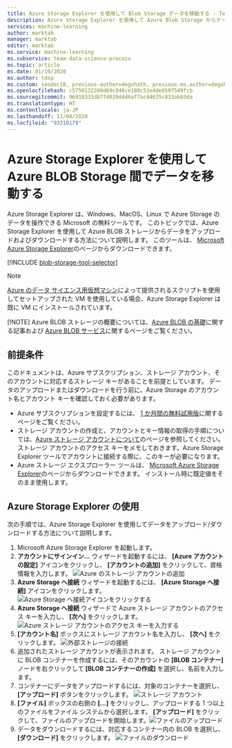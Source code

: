 ```yaml
---
title: Azure Storage Explorer を使用して Blob Storage データを移動する - Team Data Science Process
description: Azure Storage Explorer を使用して Azure Blob Storage からデータをアップロードおよびダウンロードする方法について説明します。
services: machine-learning
author: marktab
manager: marktab
editor: marktab
ms.service: machine-learning
ms.subservice: team-data-science-process
ms.topic: article
ms.date: 01/10/2020
ms.author: tdsp
ms.custom: seodec18, previous-author=deguhath, previous-ms.author=deguhath
ms.openlocfilehash: c5750132280d69c946ce180c51e4de6507549fcb
ms.sourcegitcommit: 96918333d87f4029d4d6af7ac44635c833abb3da
ms.translationtype: HT
ms.contentlocale: ja-JP
ms.lasthandoff: 11/04/2020
ms.locfileid: "93318179"
---
```

# <a name="move-data-to-and-from-azure-blob-storage-using-azure-storage-explorer"></a>Azure Storage Explorer を使用して Azure BLOB Storage 間でデータを移動する
Azure Storage Explorer は、Windows、MacOS、Linux で Azure Storage のデータを操作できる Microsoft の無料ツールです。 このトピックでは、Azure Storage Explorer を使用して Azure BLOB ストレージからデータをアップロードおよびダウンロードする方法について説明します。 このツールは、 [Microsoft Azure Storage Explorer](https://storageexplorer.com/)のページからダウンロードできます。

[!INCLUDE [blob-storage-tool-selector](../../../includes/machine-learning-blob-storage-tool-selector.md)]

> [!NOTE]
> [Azure のデータ サイエンス用仮想マシン](../data-science-virtual-machine/overview.md)によって提供されるスクリプトを使用してセットアップされた VM を使用している場合、Azure Storage Explorer は既に VM にインストールされています。
> 
> [!NOTE]
> Azure BLOB ストレージの概要については、[Azure BLOB の基礎](../../storage/blobs/storage-quickstart-blobs-dotnet.md)に関する記事および [Azure BLOB サービス](/rest/api/storageservices/Blob-Service-Concepts)に関するページをご覧ください。   
> 
> 

## <a name="prerequisites"></a>前提条件
このドキュメントは、Azure サブスクリプション、ストレージ アカウント、そのアカウントに対応するストレージ キーがあることを前提としています。 データのアップロードまたはダウンロードを行う前に、Azure Storage のアカウント名とアカウント キーを確認しておく必要があります。 

* Azure サブスクリプションを設定するには、 [1 か月間の無料試用版](https://azure.microsoft.com/pricing/free-trial/)に関するページをご覧ください。
* ストレージ アカウントの作成と、アカウントとキー情報の取得の手順については、[Azure ストレージ アカウントについて](../../storage/common/storage-account-create.md)のページを参照してください。 ストレージ アカウントのアクセス キーをメモしておきます。Azure Storage Explorer ツールでアカウントに接続する際に、このキーが必要になります。
* Azure ストレージ エクスプローラー ツールは、 [Microsoft Azure Storage Explorer](https://storageexplorer.com/)のページからダウンロードできます。 インストール時に既定値をそのまま使用します。

<a id="explorer"></a>

## <a name="use-azure-storage-explorer"></a>Azure Storage Explorer の使用
次の手順では、Azure Storage Explorer を使用してデータをアップロード/ダウンロードする方法について説明します。 

1. Microsoft Azure Storage Explorer を起動します。
2. **アカウントにサインイン...** ウィザードを起動するには、 **[Azure アカウントの設定]** アイコンをクリックし、 **[アカウントの追加]** をクリックして、資格情報を入力します。 
![Azure のストレージ アカウントの追加](./media/move-data-to-azure-blob-using-azure-storage-explorer/add-an-azure-store-account.png)
3. **Azure Storage へ接続** ウィザードを起動するには、 **[Azure Storage へ接続]** アイコンをクリックします。 ![Azure Storage へ接続アイコンをクリックする](./media/move-data-to-azure-blob-using-azure-storage-explorer/connect-to-azure-storage-1.png)
4. **Azure Storage へ接続** ウィザードで Azure ストレージ アカウントのアクセス キーを入力し、 **[次へ]** をクリックします。 ![Azure ストレージ アカウントのアクセス キーを入力する](./media/move-data-to-azure-blob-using-azure-storage-explorer/connect-to-azure-storage-2.png)
5. **[アカウント名]** ボックスにストレージ アカウント名を入力し、 **[次へ]** をクリックします。 ![外部ストレージの接続](./media/move-data-to-azure-blob-using-azure-storage-explorer/attach-external-storage.png)
6. 追加されたストレージ アカウントが表示されます。 ストレージ アカウントに BLOB コンテナーを作成するには、そのアカウントの **[BLOB コンテナー]** ノードを右クリックして **[BLOB コンテナーの作成]** を選択し、名前を入力します。
7. コンテナーにデータをアップロードするには、対象のコンテナーを選択し、 **[アップロード]** ボタンをクリックします。
![ストレージ アカウント](./media/move-data-to-azure-blob-using-azure-storage-explorer/storage-accounts.png)
8. **[ファイル]** ボックスの右側の **[...]** をクリックし、アップロードする 1 つ以上のファイルをファイル システムから選択します。 **[アップロード]** をクリックして、ファイルのアップロードを開始します。![ファイルのアップロード](./media/move-data-to-azure-blob-using-azure-storage-explorer/upload-files-to-blob.png)
9. データをダウンロードするには、対応するコンテナー内の BLOB を選択し、 **[ダウンロード]** をクリックします。 ![ファイルのダウンロード](./media/move-data-to-azure-blob-using-azure-storage-explorer/download-files-from-blob.png)